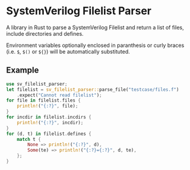 # SystemVerilog Filelist Parser

A library in Rust to parse a SystemVerilog Filelist and return
a list of files, include directories and defines.

Environment variables optionally enclosed in paranthesis or
curly braces (i.e. `$`, `$()` or `${}`) will be automatically
substituted.

## Example

```rust
use sv_filelist_parser;
let filelist = sv_filelist_parser::parse_file("testcase/files.f")
    .expect("Cannot read filelist");
for file in filelist.files {
    println!("{:?}", file);
}
for incdir in filelist.incdirs {
    println!("{:?}", incdir);
}
for (d, t) in filelist.defines {
    match t {
        None => println!("{:?}", d),
        Some(te) => println!("{:?}={:?}", d, te),
    };
}
```

